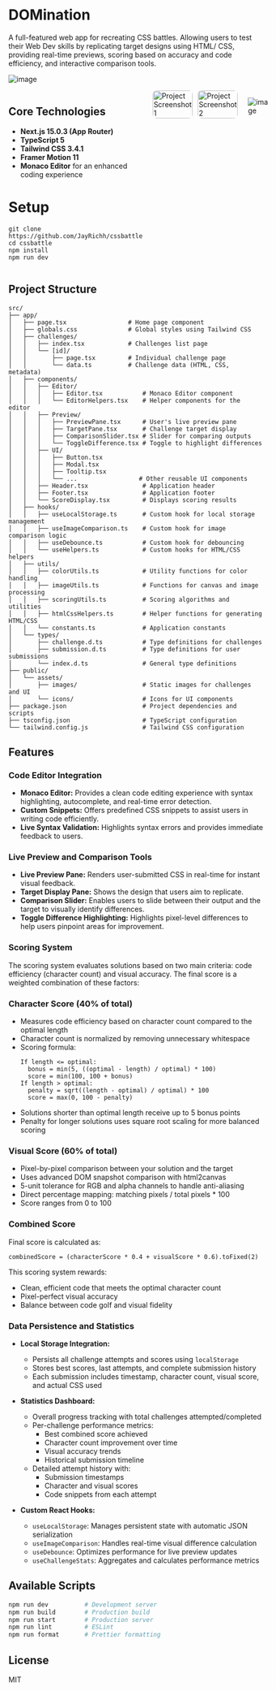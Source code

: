 # DOMination

A full-featured web app for recreating CSS battles. Allowing users to test their Web Dev skills by replicating target designs using HTML/ CSS, providing real-time previews, scoring based on accuracy and code efficiency, and interactive comparison tools.  <br>

![image](https://github.com/user-attachments/assets/ef884398-74f2-42cd-b715-9f501d7442aa)

<div style="display: flex; flex-direction: row; align-items: flex-start; gap: 20px;">

  <!-- Left Column: Tech and Setup -->
  <div style="flex: 1;">
    <h2>Core Technologies</h2>
    <ul>
      <li><strong>Next.js 15.0.3 (App Router)</strong></li>
      <li><strong>TypeScript 5</strong></li>
      <li><strong>Tailwind CSS 3.4.1</strong></li>
      <li><strong>Framer Motion 11</strong></li>
      <li><strong>Monaco Editor</strong> for an enhanced coding experience</li>
    </ul>

# Setup
```
git clone https://github.com/JayRichh/cssbattle
cd cssbattle
npm install
npm run dev
```
  </div>

  <div style="flex: 1; display: grid; grid-template-columns: 1fr 1fr; gap: 10px;">
    <img src="https://github.com/user-attachments/assets/cac8ebb8-b034-4351-ba0c-ee8771565ed3" alt="Project Screenshot 1" style="width: 100%; border-radius: 8px;" />
    <img src="https://github.com/user-attachments/assets/581f371c-88ef-4f16-88d3-960ad30328b9" alt="Project Screenshot 2" style="width: 100%; border-radius: 8px;" />
  </div>
  
![image](https://github.com/user-attachments/assets/f22dc49c-1290-4f80-a076-34846853ba66)

</div>

## Project Structure

```
src/
├── app/                    
│   ├── page.tsx                 # Home page component
│   ├── globals.css              # Global styles using Tailwind CSS
│   ├── challenges/
│   │   ├── index.tsx            # Challenges list page
│   │   └── [id]/
│   │       ├── page.tsx         # Individual challenge page
│   │       └── data.ts          # Challenge data (HTML, CSS, metadata)
│   ├── components/
│   │   ├── Editor/
│   │   │   ├── Editor.tsx           # Monaco Editor component
│   │   │   └── EditorHelpers.tsx    # Helper components for the editor
│   │   ├── Preview/
│   │   │   ├── PreviewPane.tsx      # User's live preview pane
│   │   │   ├── TargetPane.tsx       # Challenge target display
│   │   │   ├── ComparisonSlider.tsx # Slider for comparing outputs
│   │   │   └── ToggleDifference.tsx # Toggle to highlight differences
│   │   ├── UI/
│   │   │   ├── Button.tsx
│   │   │   ├── Modal.tsx
│   │   │   ├── Tooltip.tsx
│   │   │   └── ...                 # Other reusable UI components
│   │   ├── Header.tsx               # Application header
│   │   ├── Footer.tsx               # Application footer
│   │   └── ScoreDisplay.tsx         # Displays scoring results
│   ├── hooks/
│   │   ├── useLocalStorage.ts       # Custom hook for local storage management
│   │   ├── useImageComparison.ts    # Custom hook for image comparison logic
│   │   ├── useDebounce.ts           # Custom hook for debouncing
│   │   └── useHelpers.ts            # Custom hooks for HTML/CSS helpers
│   ├── utils/
│   │   ├── colorUtils.ts            # Utility functions for color handling
│   │   ├── imageUtils.ts            # Functions for canvas and image processing
│   │   ├── scoringUtils.ts          # Scoring algorithms and utilities
│   │   ├── htmlCssHelpers.ts        # Helper functions for generating HTML/CSS
│   │   └── constants.ts             # Application constants
│   └── types/
│       ├── challenge.d.ts           # Type definitions for challenges
│       ├── submission.d.ts          # Type definitions for user submissions
│       └── index.d.ts               # General type definitions
├── public/
│   └── assets/
│       ├── images/                  # Static images for challenges and UI
│       └── icons/                   # Icons for UI components
├── package.json                     # Project dependencies and scripts
├── tsconfig.json                    # TypeScript configuration
└── tailwind.config.js               # Tailwind CSS configuration

```

## Features

### Code Editor Integration

- **Monaco Editor:** Provides a clean code editing experience with syntax highlighting, autocomplete, and real-time error detection.
- **Custom Snippets:** Offers predefined CSS snippets to assist users in writing code efficiently.
- **Live Syntax Validation:** Highlights syntax errors and provides immediate feedback to users.

### Live Preview and Comparison Tools

- **Live Preview Pane:** Renders user-submitted CSS in real-time for instant visual feedback.
- **Target Display Pane:** Shows the design that users aim to replicate.
- **Comparison Slider:** Enables users to slide between their output and the target to visually identify differences.
- **Toggle Difference Highlighting:** Highlights pixel-level differences to help users pinpoint areas for improvement.


### Scoring System

The scoring system evaluates solutions based on two main criteria: code efficiency (character count) and visual accuracy. The final score is a weighted combination of these factors:

### Character Score (40% of total)
- Measures code efficiency based on character count compared to the optimal length
- Character count is normalized by removing unnecessary whitespace
- Scoring formula:
  ```
  If length <= optimal:
    bonus = min(5, ((optimal - length) / optimal) * 100)
    score = min(100, 100 + bonus)
  If length > optimal:
    penalty = sqrt((length - optimal) / optimal) * 100
    score = max(0, 100 - penalty)
  ```
- Solutions shorter than optimal length receive up to 5 bonus points
- Penalty for longer solutions uses square root scaling for more balanced scoring

### Visual Score (60% of total)
- Pixel-by-pixel comparison between your solution and the target
- Uses advanced DOM snapshot comparison with html2canvas
- 5-unit tolerance for RGB and alpha channels to handle anti-aliasing
- Direct percentage mapping: matching pixels / total pixels * 100
- Score ranges from 0 to 100

### Combined Score
Final score is calculated as:
```
combinedScore = (characterScore * 0.4 + visualScore * 0.6).toFixed(2)
```

This scoring system rewards:
- Clean, efficient code that meets the optimal character count
- Pixel-perfect visual accuracy
- Balance between code golf and visual fidelity


### Data Persistence and Statistics

- **Local Storage Integration:**
  - Persists all challenge attempts and scores using `localStorage`
  - Stores best scores, last attempts, and complete submission history
  - Each submission includes timestamp, character count, visual score, and actual CSS used
  
- **Statistics Dashboard:**
  - Overall progress tracking with total challenges attempted/completed
  - Per-challenge performance metrics:
    - Best combined score achieved
    - Character count improvement over time
    - Visual accuracy trends
    - Historical submission timeline
  - Detailed attempt history with:
    - Submission timestamps
    - Character and visual scores
    - Code snippets from each attempt

- **Custom React Hooks:**
  - `useLocalStorage`: Manages persistent state with automatic JSON serialization
  - `useImageComparison`: Handles real-time visual difference calculation
  - `useDebounce`: Optimizes performance for live preview updates
  - `useChallengeStats`: Aggregates and calculates performance metrics

## Available Scripts

```bash
npm run dev          # Development server
npm run build        # Production build
npm run start        # Production server
npm run lint         # ESLint
npm run format       # Prettier formatting
```

## License

MIT
